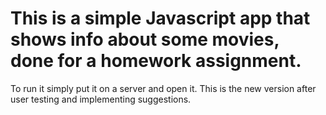 # This is a simple Javascript app that shows info about some movies, done for a homework assignment.
To run it simply put it on a server and open it. This is the new version after user testing and implementing suggestions.
